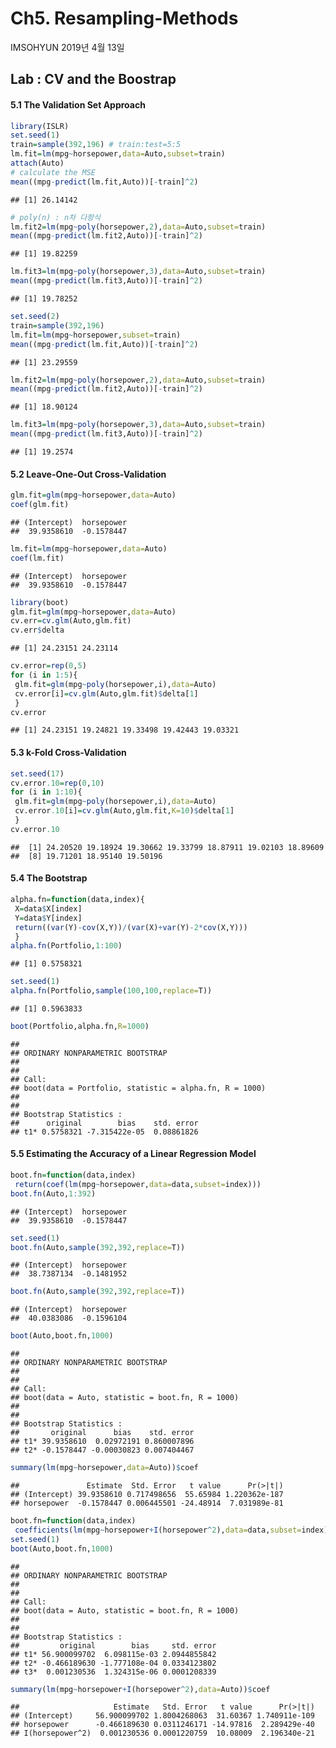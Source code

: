 Ch5. Resampling-Methods
================
IMSOHYUN
2019년 4월 13일

Lab : CV and the Boostrap
-------------------------

#### 5.1 The Validation Set Approach

``` r
library(ISLR)
set.seed(1)
train=sample(392,196) # train:test=5:5
lm.fit=lm(mpg~horsepower,data=Auto,subset=train)
attach(Auto)
# calculate the MSE
mean((mpg-predict(lm.fit,Auto))[-train]^2)
```

    ## [1] 26.14142

``` r
# poly(n) : n차 다항식
lm.fit2=lm(mpg~poly(horsepower,2),data=Auto,subset=train)
mean((mpg-predict(lm.fit2,Auto))[-train]^2)
```

    ## [1] 19.82259

``` r
lm.fit3=lm(mpg~poly(horsepower,3),data=Auto,subset=train)
mean((mpg-predict(lm.fit3,Auto))[-train]^2)
```

    ## [1] 19.78252

``` r
set.seed(2)
train=sample(392,196)
lm.fit=lm(mpg~horsepower,subset=train)
mean((mpg-predict(lm.fit,Auto))[-train]^2)
```

    ## [1] 23.29559

``` r
lm.fit2=lm(mpg~poly(horsepower,2),data=Auto,subset=train)
mean((mpg-predict(lm.fit2,Auto))[-train]^2)
```

    ## [1] 18.90124

``` r
lm.fit3=lm(mpg~poly(horsepower,3),data=Auto,subset=train)
mean((mpg-predict(lm.fit3,Auto))[-train]^2)
```

    ## [1] 19.2574

#### 5.2 Leave-One-Out Cross-Validation

``` r
glm.fit=glm(mpg~horsepower,data=Auto)
coef(glm.fit)
```

    ## (Intercept)  horsepower 
    ##  39.9358610  -0.1578447

``` r
lm.fit=lm(mpg~horsepower,data=Auto)
coef(lm.fit)
```

    ## (Intercept)  horsepower 
    ##  39.9358610  -0.1578447

``` r
library(boot)
glm.fit=glm(mpg~horsepower,data=Auto)
cv.err=cv.glm(Auto,glm.fit)
cv.err$delta
```

    ## [1] 24.23151 24.23114

``` r
cv.error=rep(0,5)
for (i in 1:5){
 glm.fit=glm(mpg~poly(horsepower,i),data=Auto)
 cv.error[i]=cv.glm(Auto,glm.fit)$delta[1]
 }
cv.error
```

    ## [1] 24.23151 19.24821 19.33498 19.42443 19.03321

#### 5.3 k-Fold Cross-Validation

``` r
set.seed(17)
cv.error.10=rep(0,10)
for (i in 1:10){
 glm.fit=glm(mpg~poly(horsepower,i),data=Auto)
 cv.error.10[i]=cv.glm(Auto,glm.fit,K=10)$delta[1]
 }
cv.error.10
```

    ##  [1] 24.20520 19.18924 19.30662 19.33799 18.87911 19.02103 18.89609
    ##  [8] 19.71201 18.95140 19.50196

#### 5.4 The Bootstrap

``` r
alpha.fn=function(data,index){
 X=data$X[index]
 Y=data$Y[index]
 return((var(Y)-cov(X,Y))/(var(X)+var(Y)-2*cov(X,Y)))
 }
alpha.fn(Portfolio,1:100)
```

    ## [1] 0.5758321

``` r
set.seed(1)
alpha.fn(Portfolio,sample(100,100,replace=T))
```

    ## [1] 0.5963833

``` r
boot(Portfolio,alpha.fn,R=1000)
```

    ## 
    ## ORDINARY NONPARAMETRIC BOOTSTRAP
    ## 
    ## 
    ## Call:
    ## boot(data = Portfolio, statistic = alpha.fn, R = 1000)
    ## 
    ## 
    ## Bootstrap Statistics :
    ##      original        bias    std. error
    ## t1* 0.5758321 -7.315422e-05  0.08861826

#### 5.5 Estimating the Accuracy of a Linear Regression Model

``` r
boot.fn=function(data,index)
 return(coef(lm(mpg~horsepower,data=data,subset=index)))
boot.fn(Auto,1:392)
```

    ## (Intercept)  horsepower 
    ##  39.9358610  -0.1578447

``` r
set.seed(1)
boot.fn(Auto,sample(392,392,replace=T))
```

    ## (Intercept)  horsepower 
    ##  38.7387134  -0.1481952

``` r
boot.fn(Auto,sample(392,392,replace=T))
```

    ## (Intercept)  horsepower 
    ##  40.0383086  -0.1596104

``` r
boot(Auto,boot.fn,1000)
```

    ## 
    ## ORDINARY NONPARAMETRIC BOOTSTRAP
    ## 
    ## 
    ## Call:
    ## boot(data = Auto, statistic = boot.fn, R = 1000)
    ## 
    ## 
    ## Bootstrap Statistics :
    ##       original      bias    std. error
    ## t1* 39.9358610  0.02972191 0.860007896
    ## t2* -0.1578447 -0.00030823 0.007404467

``` r
summary(lm(mpg~horsepower,data=Auto))$coef
```

    ##               Estimate  Std. Error   t value      Pr(>|t|)
    ## (Intercept) 39.9358610 0.717498656  55.65984 1.220362e-187
    ## horsepower  -0.1578447 0.006445501 -24.48914  7.031989e-81

``` r
boot.fn=function(data,index)
 coefficients(lm(mpg~horsepower+I(horsepower^2),data=data,subset=index))
set.seed(1)
boot(Auto,boot.fn,1000)
```

    ## 
    ## ORDINARY NONPARAMETRIC BOOTSTRAP
    ## 
    ## 
    ## Call:
    ## boot(data = Auto, statistic = boot.fn, R = 1000)
    ## 
    ## 
    ## Bootstrap Statistics :
    ##         original        bias     std. error
    ## t1* 56.900099702  6.098115e-03 2.0944855842
    ## t2* -0.466189630 -1.777108e-04 0.0334123802
    ## t3*  0.001230536  1.324315e-06 0.0001208339

``` r
summary(lm(mpg~horsepower+I(horsepower^2),data=Auto))$coef
```

    ##                     Estimate   Std. Error   t value      Pr(>|t|)
    ## (Intercept)     56.900099702 1.8004268063  31.60367 1.740911e-109
    ## horsepower      -0.466189630 0.0311246171 -14.97816  2.289429e-40
    ## I(horsepower^2)  0.001230536 0.0001220759  10.08009  2.196340e-21
